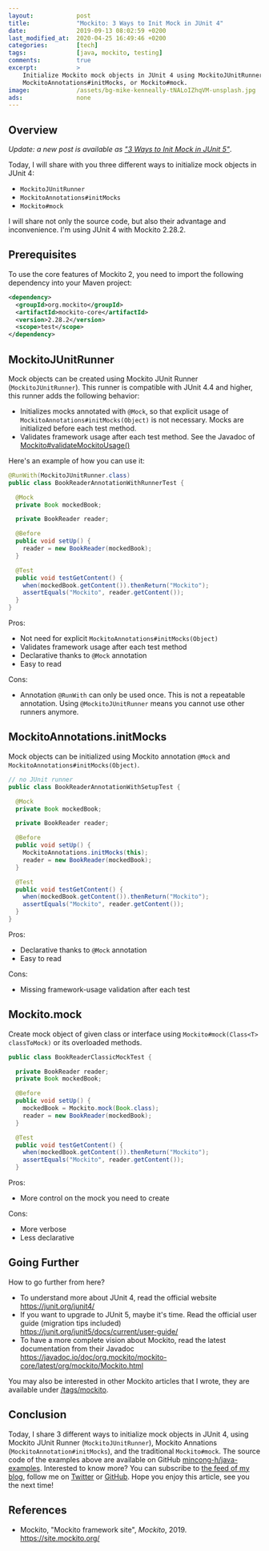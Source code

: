 ```yaml
---
layout:            post
title:             "Mockito: 3 Ways to Init Mock in JUnit 4"
date:              2019-09-13 08:02:59 +0200
last_modified_at:  2020-04-25 16:49:46 +0200
categories:        [tech]
tags:              [java, mockito, testing]
comments:          true
excerpt:           >
    Initialize Mockito mock objects in JUnit 4 using MockitoJUnitRunner,
    MockitoAnnotations#initMocks, or Mockito#mock.
image:             /assets/bg-mike-kenneally-tNALoIZhqVM-unsplash.jpg
ads:               none
---
```


## Overview

_Update: a new post is available as ["3 Ways to Init Mock in JUnit
5"](/2020/04/19/mockito-junit5/)_.

Today, I will share with you three different ways to initialize mock objects in
JUnit 4:

- `MockitoJUnitRunner`
- `MockitoAnnotations#initMocks`
- `Mockito#mock`

I will share not only the source code, but also their advantage and
inconvenience. I'm using JUnit 4 with Mockito 2.28.2.

## Prerequisites

To use the core features of Mockito 2, you need to import the following
dependency into your Maven project:

```xml
<dependency>
  <groupId>org.mockito</groupId>
  <artifactId>mockito-core</artifactId>
  <version>2.28.2</version>
  <scope>test</scope>
</dependency>
```

## MockitoJUnitRunner

Mock objects can be created using Mockito JUnit Runner (`MockitoJUnitRunner`).
This runner is compatible with JUnit 4.4 and higher, this runner adds the
following behavior:

- Initializes mocks annotated with `@Mock`, so that explicit usage of
  `MockitoAnnotations#initMocks(Object)` is not necessary. Mocks are
  initialized before each test method.
- Validates framework usage after each test method.
  See the Javadoc of [Mockito#validateMockitoUsage()][validateMockitoUsage]

[validateMockitoUsage]: https://site.mockito.org/javadoc/current/org/mockito/Mockito.html#validateMockitoUsage()

Here's an example of how you can use it:

```java
@RunWith(MockitoJUnitRunner.class)
public class BookReaderAnnotationWithRunnerTest {

  @Mock
  private Book mockedBook;

  private BookReader reader;

  @Before
  public void setUp() {
    reader = new BookReader(mockedBook);
  }

  @Test
  public void testGetContent() {
    when(mockedBook.getContent()).thenReturn("Mockito");
    assertEquals("Mockito", reader.getContent());
  }
}
```

Pros:

- Not need for explicit `MockitoAnnotations#initMocks(Object)`
- Validates framework usage after each test method
- Declarative thanks to `@Mock` annotation
- Easy to read

Cons:

- Annotation `@RunWith` can only be used once. This is not a repeatable
  annotation. Using `@MockitoJUnitRunner` means you cannot use other runners
  anymore.

## MockitoAnnotations.initMocks

Mock objects can be initialized using Mockito annotation `@Mock` and
`MockitoAnnotations#initMocks(Object)`.

```java
// no JUnit runner
public class BookReaderAnnotationWithSetupTest {

  @Mock
  private Book mockedBook;

  private BookReader reader;

  @Before
  public void setUp() {
    MockitoAnnotations.initMocks(this);
    reader = new BookReader(mockedBook);
  }

  @Test
  public void testGetContent() {
    when(mockedBook.getContent()).thenReturn("Mockito");
    assertEquals("Mockito", reader.getContent());
  }
}
```

Pros:

- Declarative thanks to `@Mock` annotation
- Easy to read

Cons:

- Missing framework-usage validation after each test

## Mockito.mock

Create mock object of given class or interface using `Mockito#mock(Class<T>
classToMock)` or its overloaded methods.

```java
public class BookReaderClassicMockTest {

  private BookReader reader;
  private Book mockedBook;

  @Before
  public void setUp() {
    mockedBook = Mockito.mock(Book.class);
    reader = new BookReader(mockedBook);
  }

  @Test
  public void testGetContent() {
    when(mockedBook.getContent()).thenReturn("Mockito");
    assertEquals("Mockito", reader.getContent());
  }
```

Pros:

- More control on the mock you need to create

Cons:

- More verbose
- Less declarative

## Going Further

How to go further from here?

- To understand more about JUnit 4, read the official website<br>
  <https://junit.org/junit4/>
- If you want to upgrade to JUnit 5, maybe it's time. Read the official user
  guide (migration tips included)<br>
  <https://junit.org/junit5/docs/current/user-guide/>
- To have a more complete vision about Mockito, read the latest documentation
  from their Javadoc<br>
  <https://javadoc.io/doc/org.mockito/mockito-core/latest/org/mockito/Mockito.html>

You may also be interested in other Mockito articles that I wrote, they are
available under [/tags/mockito](/tags/mockito).

## Conclusion

Today, I share 3 different ways to initialize mock objects in JUnit 4, using
Mockito JUnit Runner (`MockitoJUnitRunner`), Mockito Annations
(`MockitoAnnotation#initMocks`), and the traditional `Mockito#mock`.
The source code of the examples above are available on GitHub
[mincong-h/java-examples](https://github.com/mincong-h/java-examples/tree/blog/mockito-junit4/mockito).
Interested to know more? You can subscribe to [the feed of my blog](/feed.xml),
follow me on [Twitter](https://twitter.com/mincong_h) or
[GitHub](https://github.com/mincong-h/).
Hope you enjoy this article, see you the next time!

## References

- Mockito, "Mockito framework site", _Mockito_, 2019.
  <https://site.mockito.org/>
